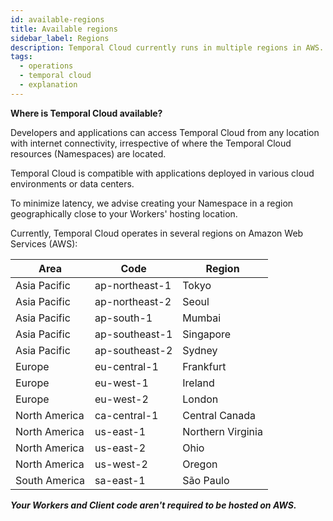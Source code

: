 ```yaml
---
id: available-regions
title: Available regions
sidebar_label: Regions
description: Temporal Cloud currently runs in multiple regions in AWS.
tags:
  - operations
  - temporal cloud
  - explanation
---
```


**Where is Temporal Cloud available?**

Developers and applications can access Temporal Cloud from any location with internet connectivity, irrespective of where the Temporal Cloud resources (Namespaces) are located.

Temporal Cloud is compatible with applications deployed in various cloud environments or data centers.

To minimize latency, we advise creating your Namespace in a region geographically close to your Workers' hosting location.

Currently, Temporal Cloud operates in several regions on Amazon Web Services (AWS):

| Area          | Code           | Region            |
| ------------- | -------------- | ----------------- |
| Asia Pacific  | ap-northeast-1 | Tokyo             |
| Asia Pacific  | ap-northeast-2 | Seoul             |
| Asia Pacific  | ap-south-1     | Mumbai            |
| Asia Pacific  | ap-southeast-1 | Singapore         |
| Asia Pacific  | ap-southeast-2 | Sydney            |
| Europe        | eu-central-1   | Frankfurt         |
| Europe        | eu-west-1      | Ireland           |
| Europe        | eu-west-2      | London            |
| North America | ca-central-1   | Central Canada    |
| North America | us-east-1      | Northern Virginia |
| North America | us-east-2      | Ohio              |
| North America | us-west-2      | Oregon            |
| South America | sa-east-1      | São Paulo         |

_**Your Workers and Client code aren't required to be hosted on AWS.**_
